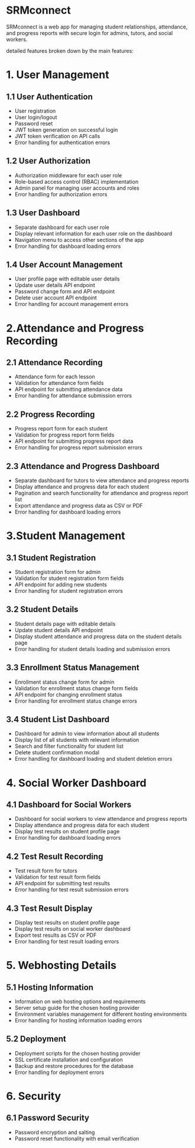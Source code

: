 # SRMconnect
SRMconnect is a web app for managing student relationships, attendance, and progress reports with secure login for admins, tutors, and social workers.


detailed features broken down by the main features:
# 1. User Management
## 1.1 User Authentication
  * User registration
  * User login/logout
  * Password reset
  * JWT token generation on successful login
  * JWT token verification on API calls
  * Error handling for authentication errors
## 1.2 User Authorization
  * Authorization middleware for each user role
  * Role-based access control (RBAC) implementation
  * Admin panel for managing user accounts and roles
  * Error handling for authorization errors
## 1.3 User Dashboard
  * Separate dashboard for each user role
  * Display relevant information for each user role on the dashboard
  * Navigation menu to access other sections of the app
  * Error handling for dashboard loading errors
## 1.4 User Account Management
  * User profile page with editable user details
  * Update user details API endpoint
  * Password change form and API endpoint
  * Delete user account API endpoint
  * Error handling for account management errors
# 2.Attendance and Progress Recording
## 2.1 Attendance Recording
  * Attendance form for each lesson
  * Validation for attendance form fields
  * API endpoint for submitting attendance data
  * Error handling for attendance submission errors
## 2.2 Progress Recording
  * Progress report form for each student
  * Validation for progress report form fields
  * API endpoint for submitting progress report data
  * Error handling for progress report submission errors
## 2.3 Attendance and Progress Dashboard
  * Separate dashboard for tutors to view attendance and progress reports
  * Display attendance and progress data for each student
  * Pagination and search functionality for attendance and progress report list
  * Export attendance and progress data as CSV or PDF
  * Error handling for dashboard loading errors
# 3.Student Management
## 3.1 Student Registration
  * Student registration form for admin
  * Validation for student registration form fields
  * API endpoint for adding new students
  * Error handling for student registration errors
## 3.2 Student Details
  * Student details page with editable details
  * Update student details API endpoint
  * Display student attendance and progress data on the student details page
  * Error handling for student details loading and submission errors
## 3.3 Enrollment Status Management
  * Enrollment status change form for admin
  * Validation for enrollment status change form fields
  * API endpoint for changing enrollment status
  * Error handling for enrollment status change errors
## 3.4 Student List Dashboard
  * Dashboard for admin to view information about all students
  * Display list of all students with relevant information
  * Search and filter functionality for student list
  * Delete student confirmation modal
  * Error handling for dashboard loading and student deletion errors
# 4. Social Worker Dashboard
## 4.1 Dashboard for Social Workers
  * Dashboard for social workers to view attendance and progress reports
  * Display attendance and progress data for each student
  * Display test results on student profile page
  * Error handling for dashboard loading errors
## 4.2 Test Result Recording
  * Test result form for tutors
  * Validation for test result form fields
  * API endpoint for submitting test results
  * Error handling for test result submission errors
## 4.3 Test Result Display
  * Display test results on student profile page
  * Display test results on social worker dashboard
  * Export test results as CSV or PDF
  * Error handling for test result loading errors
# 5. Webhosting Details
## 5.1 Hosting Information
  * Information on web hosting options and requirements
  * Server setup guide for the chosen hosting provider
  * Environment variables management for different hosting environments
  * Error handling for hosting information loading errors
## 5.2 Deployment
  * Deployment scripts for the chosen hosting provider
  * SSL certificate installation and configuration
  * Backup and restore procedures for the database
  * Error handling for deployment errors
# 6. Security
## 6.1 Password Security
  * Password encryption and salting
  * Password reset functionality with email verification
